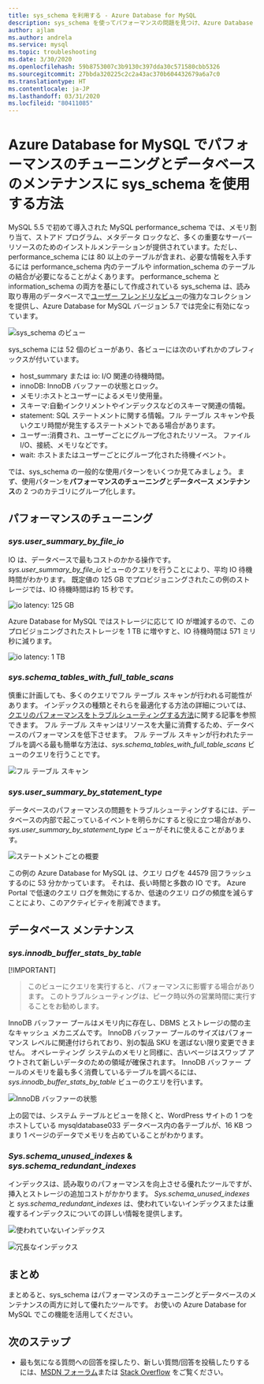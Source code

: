 ```yaml
---
title: sys_schema を利用する - Azure Database for MySQL
description: sys_schema を使ってパフォーマンスの問題を見つけ、Azure Database for MySQL のデータベースを保守する方法について説明します。
author: ajlam
ms.author: andrela
ms.service: mysql
ms.topic: troubleshooting
ms.date: 3/30/2020
ms.openlocfilehash: 59b8753007c3b9130c397dda30c571580cbb5326
ms.sourcegitcommit: 27bbda320225c2c2a43ac370b604432679a6a7c0
ms.translationtype: HT
ms.contentlocale: ja-JP
ms.lasthandoff: 03/31/2020
ms.locfileid: "80411085"
---
```

# <a name="how-to-use-sys_schema-for-performance-tuning-and-database-maintenance-in-azure-database-for-mysql"></a>Azure Database for MySQL でパフォーマンスのチューニングとデータベースのメンテナンスに sys_schema を使用する方法

MySQL 5.5 で初めて導入された MySQL performance_schema では、メモリ割り当て、ストアド プログラム、メタデータ ロックなど、多くの重要なサーバー リソースのためのインストルメンテーションが提供されています。ただし、performance_schema には 80 以上のテーブルが含まれ、必要な情報を入手するには performance_schema 内のテーブルや information_schema のテーブルの結合が必要になることがよくあります。 performance_schema と information_schema の両方を基にして作成されている sys_schema は、読み取り専用のデータベースで[ユーザー フレンドリなビュー](https://dev.mysql.com/doc/refman/5.7/en/sys-schema-views.html)の強力なコレクションを提供し、Azure Database for MySQL バージョン 5.7 では完全に有効になっています。

![sys_schema のビュー](./media/howto-troubleshoot-sys-schema/sys-schema-views.png)

sys_schema には 52 個のビューがあり、各ビューには次のいずれかのプレフィックスが付いています。

- host_summary または io: I/O 関連の待機時間。
- innoDB: InnoDB バッファーの状態とロック。
- メモリ:ホストとユーザーによるメモリ使用量。
- スキーマ:自動インクリメントやインデックスなどのスキーマ関連の情報。
- statement: SQL ステートメントに関する情報。フル テーブル スキャンや長いクエリ時間が発生するステートメントである場合があります。
- ユーザー:消費され、ユーザーごとにグループ化されたリソース。 ファイル I/O、接続、メモリなどです。
- wait: ホストまたはユーザーごとにグループ化された待機イベント。

では、sys_schema の一般的な使用パターンをいくつか見てみましょう。 まず、使用パターンを**パフォーマンスのチューニング**と**データベース メンテナンス**の 2 つのカテゴリにグループ化します。

## <a name="performance-tuning"></a>パフォーマンスのチューニング

### <a name="sysuser_summary_by_file_io"></a>*sys.user_summary_by_file_io*

IO は、データベースで最もコストのかかる操作です。 *sys.user_summary_by_file_io* ビューのクエリを行うことにより、平均 IO 待機時間がわかります。 既定値の 125 GB でプロビジョニングされたこの例のストレージでは、IO 待機時間は約 15 秒です。

![io latency: 125 GB](./media/howto-troubleshoot-sys-schema/io-latency-125GB.png)

Azure Database for MySQL ではストレージに応じて IO が増減するので、このプロビジョニングされたストレージを 1 TB に増やすと、IO 待機時間は 571 ミリ秒に減ります。

![io latency: 1 TB](./media/howto-troubleshoot-sys-schema/io-latency-1TB.png)

### <a name="sysschema_tables_with_full_table_scans"></a>*sys.schema_tables_with_full_table_scans*

慎重に計画しても、多くのクエリでフル テーブル スキャンが行われる可能性があります。 インデックスの種類とそれらを最適化する方法の詳細については、[クエリのパフォーマンスをトラブルシューティングする方法](./howto-troubleshoot-query-performance.md)に関する記事を参照できます。 フル テーブル スキャンはリソースを大量に消費するため、データベースのパフォーマンスを低下させます。 フル テーブル スキャンが行われたテーブルを調べる最も簡単な方法は、*sys.schema_tables_with_full_table_scans* ビューのクエリを行うことです。

![フル テーブル スキャン](./media/howto-troubleshoot-sys-schema/full-table-scans.png)

### <a name="sysuser_summary_by_statement_type"></a>*sys.user_summary_by_statement_type*

データベースのパフォーマンスの問題をトラブルシューティングするには、データベースの内部で起こっているイベントを明らかにすると役に立つ場合があり、*sys.user_summary_by_statement_type* ビューがそれに使えることがあります。

![ステートメントごとの概要](./media/howto-troubleshoot-sys-schema/summary-by-statement.png)

この例の Azure Database for MySQL は、クエリ ログを 44579 回フラッシュするのに 53 分かかっています。 それは、長い時間と多数の IO です。 Azure Portal で低速のクエリ ログを無効にするか、低速のクエリ ログの頻度を減らすことにより、このアクティビティを削減できます。

## <a name="database-maintenance"></a>データベース メンテナンス

### <a name="sysinnodb_buffer_stats_by_table"></a>*sys.innodb_buffer_stats_by_table*

[!IMPORTANT]
> このビューにクエリを実行すると、パフォーマンスに影響する場合があります。 このトラブルシューティングは、ピーク時以外の営業時間に実行することをお勧めします。

InnoDB バッファー プールはメモリ内に存在し、DBMS とストレージの間の主なキャッシュ メカニズムです。 InnoDB バッファー プールのサイズはパフォーマンス レベルに関連付けられており、別の製品 SKU を選ばない限り変更できません。 オペレーティング システムのメモリと同様に、古いページはスワップ アウトされて新しいデータのための領域が確保されます。 InnoDB バッファー プールのメモリを最も多く消費しているテーブルを調べるには、*sys.innodb_buffer_stats_by_table* ビューのクエリを行います。

![InnoDB バッファーの状態](./media/howto-troubleshoot-sys-schema/innodb-buffer-status.png)

上の図では、システム テーブルとビューを除くと、WordPress サイトの 1 つをホストしている mysqldatabase033 データベース内の各テーブルが、16 KB つまり 1 ページのデータでメモリを占めていることがわかります。

### <a name="sysschema_unused_indexes--sysschema_redundant_indexes"></a>*Sys.schema_unused_indexes* & *sys.schema_redundant_indexes*

インデックスは、読み取りのパフォーマンスを向上させる優れたツールですが、挿入とストレージの追加コストがかかります。 *Sys.schema_unused_indexes* と *sys.schema_redundant_indexes* は、使われていないインデックスまたは重複するインデックスについての詳しい情報を提供します。

![使われていないインデックス](./media/howto-troubleshoot-sys-schema/unused-indexes.png)

![冗長なインデックス](./media/howto-troubleshoot-sys-schema/redundant-indexes.png)

## <a name="conclusion"></a>まとめ

まとめると、sys_schema はパフォーマンスのチューニングとデータベースのメンテナンスの両方に対して優れたツールです。 お使いの Azure Database for MySQL でこの機能を活用してください。 

## <a name="next-steps"></a>次のステップ
- 最も気になる質問への回答を探したり、新しい質問/回答を投稿したりするには、[MSDN フォーラム](https://social.msdn.microsoft.com/forums/security/en-US/home?forum=AzureDatabaseforMySQL)または [Stack Overflow](https://stackoverflow.com/questions/tagged/azure-database-mysql) をご覧ください。
